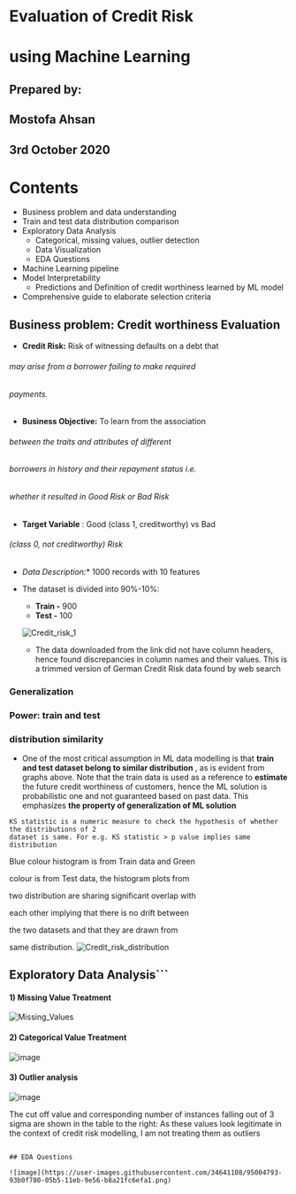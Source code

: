 # Evaluation of Credit Risk

# using Machine Learning

## Prepared by:

## Mostofa Ahsan

## 3rd October 2020


# Contents

- Business problem and data understanding
- Train and test data distribution comparison
- Exploratory Data Analysis
    - Categorical, missing values, outlier detection
    - Data Visualization
    - EDA Questions
- Machine Learning pipeline
- Model Interpretability
    - Predictions and Definition of credit worthiness learned by ML model
- Comprehensive guide to elaborate selection criteria


## Business problem: Credit worthiness Evaluation

- **Credit Risk:** Risk of witnessing defaults on a debt that

###### may arise from a borrower failing to make required

###### payments.

- **Business Objective:** To learn from the association

###### between the traits and attributes of different

###### borrowers in history and their repayment status i.e.

###### whether it resulted in Good Risk or Bad Risk

- **Target Variable** : Good (class 1, creditworthy) vs Bad

###### (class 0, not creditworthy) Risk

- **Data* Description:** 1000 records with 10 features
- The dataset is divided into 90%-10%:
    - **Train -** 900
    - **Test -** 100
    
    
    ![Credit_risk_1](https://user-images.githubusercontent.com/34641108/95004702-5dbf4380-05b4-11eb-845c-d2d50231a18e.JPG)
    
    * The data downloaded from the link did not have column headers, hence found discrepancies in column names and their values. This is a trimmed version of German Credit Risk data found by web search


### Generalization

### Power: train and test

### distribution similarity

- One of the most critical assumption in ML data modelling is that **train and test dataset
belong to similar distribution** , as is evident from graphs above. Note that the train data is
used as a reference to **estimate** the future credit worthiness of customers, hence the ML
solution is probabilistic one and not guaranteed based on past data. This emphasizes **the
property of generalization of ML solution**

```
KS statistic is a numeric measure to check the hypothesis of whether the distributions of 2
dataset is same. For e.g. KS statistic > p value implies same distribution
```
Blue colour histogram is from Train data and Green

colour is from Test data, the histogram plots from

two distribution are sharing significant overlap with

each other implying that there is no drift between

the two datasets and that they are drawn from

same distribution.
![Credit_risk_distribution](https://user-images.githubusercontent.com/34641108/95004721-b5f64580-05b4-11eb-80b8-66120c9f42f0.JPG)



## Exploratory Data Analysis```
#### 1) Missing Value Treatment

![Missing_Values](https://user-images.githubusercontent.com/34641108/95004761-42a10380-05b5-11eb-88d4-0972302c2a3a.JPG)

#### 2) Categorical Value Treatment

![image](https://user-images.githubusercontent.com/34641108/95004766-59dff100-05b5-11eb-8c7f-0320a7acdc95.png)


#### 3) Outlier analysis

![image](https://user-images.githubusercontent.com/34641108/95004776-6fedb180-05b5-11eb-9a5b-9ed0ec10ba0a.png)

The cut off value and corresponding number of instances falling out of 3 sigma are shown in the table to the right:
As these values look legitimate in the context of credit risk modelling, I am not treating them as outliers
```

## EDA Questions

![image](https://user-images.githubusercontent.com/34641108/95004793-93b0f780-05b5-11eb-9e56-b8a21fc6efa1.png)


